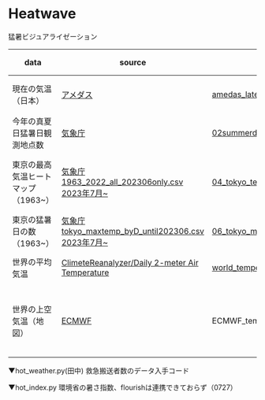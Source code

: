 # Heatwave
猛暑ビジュアライゼーション

|data|source|codes|output|更新頻度<br>source_data|更新頻度<br>workflow|visualization|note|
| ---- | ---- | ---- | ---- | ---- |---- | ---- |---- |
|現在の気温（日本）|[アメダス](https://www.jma.go.jp/bosai/map.html#5/34.488/137.021/&elem=temp&contents=amedas&interval=60)|[amedas_latest_data.py](https://github.com/Nikkei-Visual-Data-Journalism/Heatwave/blob/main/amedas_latest_data.py)|amedas_latest_all.csv<br>amedas_latest_temp.csv|1時間おき(10分程度遅れ)|毎時10, 40分|Flourish(TBA)|[参考](https://okumuralab.org/~okumura/python/amedas.html)|
|今年の真夏日猛暑日観測地点数|[気象庁](https://www.data.jma.go.jp/obd/stats/etrn/view/summer.php?)|[02summerday_point_num_github.py](https://github.com/Nikkei-Visual-Data-Journalism/Heatwave/blob/main/02summerday_point_num_github.py)|[japan_heatpoint_count.csv](ここにURLを貼る)|毎日(UTC 1:00AM)|毎日(UTC 1:00)|Flourish<br>[全国の猛暑日と真夏日の日数](https://public.flourish.studio/visualisation/14540327/)|@YukikoUne|
|東京の最高気温ヒートマップ（1963~）|[気象庁](https://www.data.jma.go.jp/risk/obsdl/index.php)<br>[1963_2022_all_202306only.csv](https://github.com/Nikkei-Visual-Data-Journalism/Heatwave/blob/main/1963_2022_all_202306only.csv)<br>[2023年7月~](https://www.data.jma.go.jp/stats/etrn/view/daily_s1.php?prec_no=44&block_no=47662&year=2023&month=7)|[04_tokyo_temperature_heatmap.py](https://github.com/Nikkei-Visual-Data-Journalism/Heatwave/blob/main/04_tokyo_temperature_heatmap.py)|[tokyo_max_temp.csv](https://github.com/Nikkei-Visual-Data-Journalism/Heatwave/blob/main/tokyo_max_temp.csv)|毎日(UTC 1:00AM)|毎日(UTC 1:00)|Flourish<br>[東京の夏の最高気温ヒートマップ](https://public.flourish.studio/visualisation/14545930/)|@YukikoUne<br>10月に入るとデータ欠損でエラーになる|
|東京の猛暑日の数（1963~）|[気象庁](https://www.data.jma.go.jp/risk/obsdl/index.php)<br>[tokyo_maxtemp_byD_until202306.csv](https://github.com/Nikkei-Visual-Data-Journalism/Heatwave/blob/main/tokyo_maxtemp_byD_until202306.csv)<br>[2023年7月~](https://www.data.jma.go.jp/stats/etrn/view/daily_s1.php?prec_no=44&block_no=47662&year=2023&month=7)|[06_tokyo_max_temperature_annual.py](https://github.com/Nikkei-Visual-Data-Journalism/Heatwave/blob/main/06_tokyo_max_temperature_annual.py)|[tokyo_maxtemp_data_until_now.csv](https://github.com/Nikkei-Visual-Data-Journalism/Heatwave/blob/main/tokyo_maxtemp_data_until_now.csv)|毎日(UTC 1:00AM)|毎日(UTC 1:00)|Flourish<br>[02東京の猛暑日の日数](https://public.flourish.studio/visualisation/14572935/)|@YukikoUne|
|世界の平均気温|[ClimeteReanalyzer/Daily 2-meter Air Temperature](https://climatereanalyzer.org/clim/t2_daily/)|[world_temperature.py](https://github.com/Nikkei-Visual-Data-Journalism/Heatwave/blob/main/world_temperature.py)|[world_temperature.csv](ここにURLを貼る)|毎日(UTC 5:00AM)|毎日1回(UTC 5:05)|Flourish<br>[世界の平均気温(https://public.flourish.studio/visualisation/14531196/)|@hiroki-sakuragi|
|世界の上空気温（地図）|[ECMWF](https://charts.ecmwf.int/products/medium-z500-t850)|ECMWF_temperture.py|ECMWF_temperature.png|毎日2回(UTC 6:00, 18:00前後)|毎日2回(UTC 7:00, 19:00)|visualization|UTC 0:00, 12:00にHRESモデルの実行開始→およそ6時間後に反映|

  

▼hot_weather.py(田中)
救急搬送者数のデータ入手コード

▼hot_index.py
環境省の暑さ指数、flourishは連携できておらず（0727）



